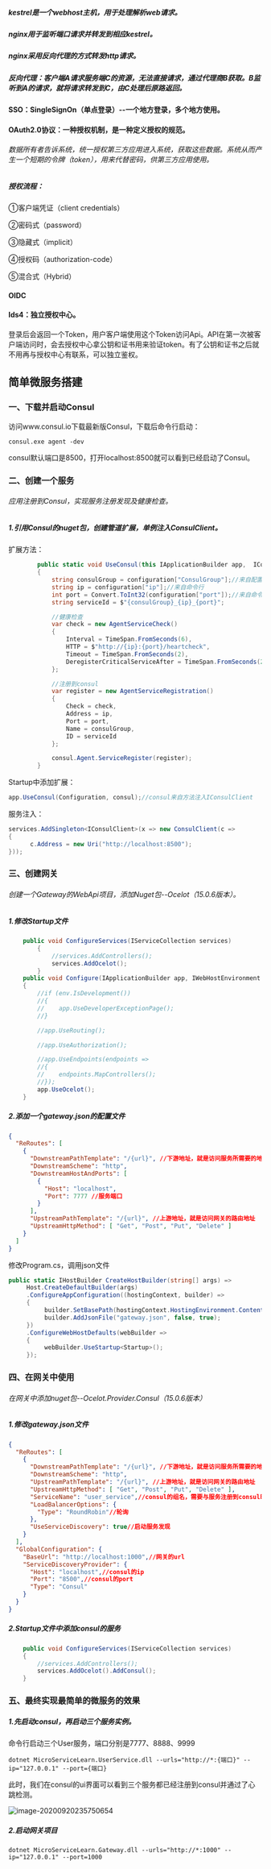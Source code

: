 ##### kestrel是一个webhost主机，用于处理解析web请求。

##### nginx用于监听端口请求并转发到相应kestrel。

##### nginx采用反向代理的方式转发http请求。

##### 反向代理：客户端A请求服务端C的资源，无法直接请求，通过代理商B获取。B监听到A的请求，就将请求转发到C，由C处理后原路返回。



#### SSO：SingleSignOn（单点登录）--一个地方登录，多个地方使用。

#### OAuth2.0协议：一种授权机制，是一种定义授权的规范。

###### 数据所有者告诉系统，统一授权第三方应用进入系统，获取这些数据。系统从而产生一个短期的令牌（token），用来代替密码，供第三方应用使用。

##### 授权流程：

①客户端凭证（client credentials）

②密码式（password）

③隐藏式（implicit）

④授权码（authorization-code）

⑤混合式（Hybrid）

#### OIDC

#### Ids4：独立授权中心。

登录后会返回一个Token，用户客户端使用这个Token访问Api。API在第一次被客户端访问时，会去授权中心拿公钥和证书用来验证token。有了公钥和证书之后就不用再与授权中心有联系，可以独立鉴权。



## 简单微服务搭建

### 一、下载并启动Consul

访问www.consul.io下载最新版Consul，下载后命令行启动：

```shell
consul.exe agent -dev
```

consul默认端口是8500，打开localhost:8500就可以看到已经启动了Consul。

### 二、创建一个服务

###### 应用注册到Consul，实现服务注册发现及健康检查。

##### 1.引用Consul的nuget包，创建管道扩展，单例注入ConsulClient。

扩展方法：

```C#
		public static void UseConsul(this IApplicationBuilder app, 	IConfiguration configuration, IConsulClient consul)
        {
            string consulGroup = configuration["ConsulGroup"];//来自配置文件
            string ip = configuration["ip"];//来自命令行
            int port = Convert.ToInt32(configuration["port"]);//来自命令行
            string serviceId = $"{consulGroup}_{ip}_{port}";

            //健康检查
            var check = new AgentServiceCheck()
            {
                Interval = TimeSpan.FromSeconds(6),
                HTTP = $"http://{ip}:{port}/heartcheck",
                Timeout = TimeSpan.FromSeconds(2),
                DeregisterCriticalServiceAfter = TimeSpan.FromSeconds(2)
            };

            //注册到consul
            var register = new AgentServiceRegistration()
            {
                Check = check,
                Address = ip,
                Port = port,
                Name = consulGroup,
                ID = serviceId
            };

            consul.Agent.ServiceRegister(register);
        }
```

Startup中添加扩展：

```C#
app.UseConsul(Configuration, consul);//consul来自方法注入IConsulClient
```

服务注入：

```C#
services.AddSingleton<IConsulClient>(x => new ConsulClient(c =>
{
      c.Address = new Uri("http://localhost:8500");
}));
```

### 三、创建网关

###### 创建一个Gateway的WebApi项目，添加Nuget包--Ocelot（15.0.6版本）。

##### 1.修改Startup文件

```C#
    public void ConfigureServices(IServiceCollection services)
        {
            //services.AddControllers();
            services.AddOcelot();
        }
    public void Configure(IApplicationBuilder app, IWebHostEnvironment env)
    {
        //if (env.IsDevelopment())
        //{
        //    app.UseDeveloperExceptionPage();
        //}

        //app.UseRouting();

        //app.UseAuthorization();

        //app.UseEndpoints(endpoints =>
        //{
        //    endpoints.MapControllers();
        //});
        app.UseOcelot();
    }
```
##### 2.添加一个gateway.json的配置文件

```json
{
  "ReRoutes": [
    {
      "DownstreamPathTemplate": "/{url}", //下游地址，就是访问服务所需要的地址
      "DownstreamScheme": "http",
      "DownstreamHostAndPorts": [
        {
          "Host": "localhost",
          "Port": 7777 //服务端口
        }
      ],
      "UpstreamPathTemplate": "/{url}", //上游地址，就是访问网关的路由地址
      "UpstreamHttpMethod": [ "Get", "Post", "Put", "Delete" ]
    }
  ]
}
```

修改Program.cs，调用json文件

```C#
public static IHostBuilder CreateHostBuilder(string[] args) =>
     Host.CreateDefaultBuilder(args)
     .ConfigureAppConfiguration((hostingContext, builder) =>
     {
          builder.SetBasePath(hostingContext.HostingEnvironment.ContentRootPath);
          builder.AddJsonFile("gateway.json", false, true);
     })
     .ConfigureWebHostDefaults(webBuilder =>
     {
          webBuilder.UseStartup<Startup>();
     });
```

### 四、在网关中使用

###### 在网关中添加nuget包--Ocelot.Provider.Consul（15.0.6版本）

##### 1.修改gateway.json文件

```json
{
  "ReRoutes": [
    {
      "DownstreamPathTemplate": "/{url}", //下游地址，就是访问服务所需要的地址
      "DownstreamScheme": "http",
      "UpstreamPathTemplate": "/{url}", //上游地址，就是访问网关的路由地址
      "UpstreamHttpMethod": [ "Get", "Post", "Put", "Delete" ],
      "ServiceName": "user_service",//consul的组名，需要与服务注册到consul时的名称相同
      "LoadBalancerOptions": {
        "Type": "RoundRobin"//轮询
      },
      "UseServiceDiscovery": true//启动服务发现
    }
  ],
  "GlobalConfiguration": {
    "BaseUrl": "http://localhost:1000",//网关的url
    "ServiceDiscoveryProvider": {
      "Host": "localhost",//consul的ip
      "Port": "8500",//consul的port
      "Type": "Consul"
    }
  }
}
```

##### 2.Startup文件中添加consul的服务

```C#
 	public void ConfigureServices(IServiceCollection services)
    {
        //services.AddControllers();
        services.AddOcelot().AddConsul();
    }
```

### 五、最终实现最简单的微服务的效果

##### 1.先启动consul，再启动三个服务实例。

命令行启动三个User服务，端口分别是7777、8888、9999

```shell
dotnet MicroServiceLearn.UserService.dll --urls="http://*:{端口}" --ip="127.0.0.1" --port={端口}
```

此时，我们在consul的ui界面可以看到三个服务都已经注册到consul并通过了心跳检测。

![image-20200920235750654](C:\Users\LinXiaoYi\AppData\Roaming\Typora\typora-user-images\image-20200920235750654.png)

##### 2.启动网关项目

```shell
dotnet MicroServiceLearn.Gateway.dll --urls="http://*:1000" --ip="127.0.0.1" --port=1000
```

